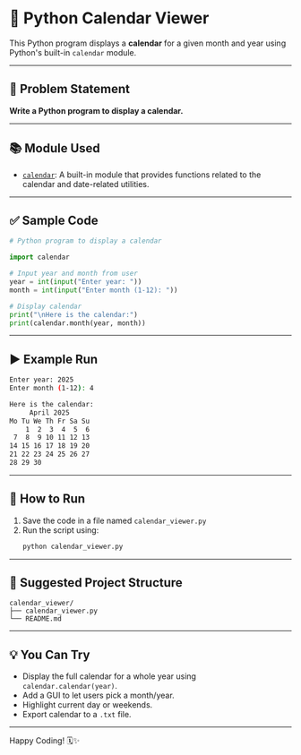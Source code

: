 # 📅 Python Calendar Viewer

This Python program displays a **calendar** for a given month and year using Python's built-in `calendar` module.

---

## 📌 Problem Statement

**Write a Python program to display a calendar.**

---

## 📚 Module Used

- [`calendar`](https://docs.python.org/3/library/calendar.html): A built-in module that provides functions related to the calendar and date-related utilities.

---

## ✅ Sample Code

```python
# Python program to display a calendar

import calendar

# Input year and month from user
year = int(input("Enter year: "))
month = int(input("Enter month (1-12): "))

# Display calendar
print("\nHere is the calendar:")
print(calendar.month(year, month))
```

---

## ▶️ Example Run

```bash
Enter year: 2025
Enter month (1-12): 4

Here is the calendar:
     April 2025
Mo Tu We Th Fr Sa Su
    1  2  3  4  5  6
 7  8  9 10 11 12 13
14 15 16 17 18 19 20
21 22 23 24 25 26 27
28 29 30
```

---

## 🚀 How to Run

1. Save the code in a file named `calendar_viewer.py`
2. Run the script using:
   ```bash
   python calendar_viewer.py
   ```

---

## 📁 Suggested Project Structure

```
calendar_viewer/
├── calendar_viewer.py
└── README.md
```

---

## 💡 You Can Try

- Display the full calendar for a whole year using `calendar.calendar(year)`.
- Add a GUI to let users pick a month/year.
- Highlight current day or weekends.
- Export calendar to a `.txt` file.

---

Happy Coding! 🗓️✨